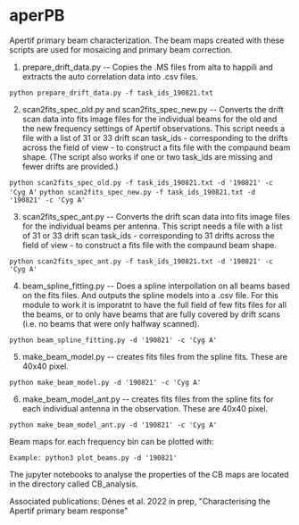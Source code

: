 # aperPB
Apertif primary beam characterization. The beam maps created with these scripts are used for mosaicing and primary beam correction.


1. prepare_drift_data.py -- Copies the .MS files from alta to happili and extracts the auto correlation data into .csv files.

`python prepare_drift_data.py -f task_ids_190821.txt`

2. scan2fits_spec_old.py  and scan2fits_spec_new.py -- Converts the drift scan data into fits image files for the individual beams for the old and the new frequency settings of Apertif observations. This script needs a file with a list of 31 or 33 drift scan task_ids - corresponding to the drifts across the field of view - to construct a fits file with the compaund beam shape. (The script also works if one or two task_ids are missing and fewer drifts are provided.)

`python scan2fits_spec_old.py -f task_ids_190821.txt -d '190821' -c 'Cyg A'`
`python scan2fits_spec_new.py -f task_ids_190821.txt -d '190821' -c 'Cyg A'`

3. scan2fits_spec_ant.py -- Converts the drift scan data into fits image files for the individual beams per antenna. This script needs a file with a list of 31 or 33 drift scan task_ids - corresponding to 31 drifts across the field of view - to construct a fits file with the compaund beam shape. 

`python scan2fits_spec_ant.py -f task_ids_190821.txt -d '190821' -c 'Cyg A'`

4. beam_spline_fitting.py -- Does a spline interpollation on all beams based on the fits files. And outputs the spline models into a .csv file. For this module to work it is imporatnt to have the full field of few fits files for all the beams, or to only have beams that are fully covered by drift scans (i.e. no beams that were only halfway scanned).

`python beam_spline_fitting.py -d '190821' -c 'Cyg A'`

5. make_beam_model.py -- creates fits files from the spline fits. These are 40x40 pixel.

`python make_beam_model.py -d '190821' -c 'Cyg A'`

6. make_beam_model_ant.py -- creates fits files from the spline fits for each individual antenna in the observation. These are 40x40 pixel.

`python make_beam_model_ant.py -d '190821' -c 'Cyg A'`

Beam maps for each frequency bin can be plotted with:

`Example: python3 plot_beams.py -d '190821'`

The jupyter notebooks to analyse the properties of the CB maps are located in the directory called CB_analysis. 

Associated publications: Dénes et al. 2022 in prep, "Characterising the Apertif primary beam response"
